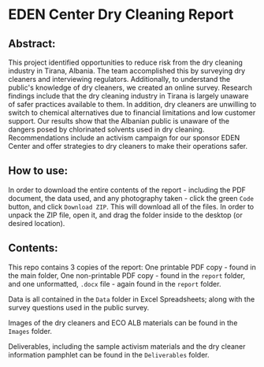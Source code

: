 # EDEN Center Dry Cleaning Report
## Abstract:
This project identified opportunities to reduce risk from the dry cleaning industry in Tirana, Albania. The team accomplished this by surveying dry cleaners and interviewing regulators. Additionally, to understand the public's knowledge of dry cleaners, we created an online survey. Research findings include that the dry cleaning industry in Tirana is largely unaware of safer practices available to them. In addition, dry cleaners are unwilling to switch to chemical alternatives due to financial limitations and low customer support. Our results show that the Albanian public is unaware of the dangers posed by chlorinated solvents used in dry cleaning. Recommendations include an activism campaign for our sponsor EDEN Center and offer strategies to dry cleaners to make their operations safer.

## How to use:
In order to download the entire contents of the report - including the PDF document, the data used, and any photography taken - click the green `Code` button, and click `Download ZIP`. This will download all of the files. In order to unpack the ZIP file, open it, and drag the folder inside to the desktop (or desired location).

## Contents:
This repo contains 3 copies of the report: One printable PDF copy - found in the main folder, One non-printable PDF copy - found in the `report` folder, and one unformatted, `.docx` file - again found in the `report` folder.

Data is all contained in the `Data` folder in Excel Spreadsheets; along with the survey questions used in the public survey.

Images of the dry cleaners and ECO ALB materials can be found in the `Images` folder.

Deliverables, including the sample activism materials and the dry cleaner information pamphlet can be found in the `Deliverables` folder.
